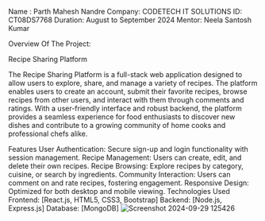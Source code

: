 Name : Parth Mahesh Nandre
Company: CODETECH IT SOLUTIONS
ID: CT08DS7768
Duration: August to September 2024
Mentor: Neela Santosh Kumar

Overview Of The Project:

Recipe Sharing Platform

The Recipe Sharing Platform is a full-stack web application designed to allow users to explore, share, and manage a variety of recipes. The platform enables users to create an account, submit their favorite recipes, browse recipes from other users, and interact with them through comments and ratings. With a user-friendly interface and robust backend, the platform provides a seamless experience for food enthusiasts to discover new dishes and contribute to a growing community of home cooks and professional chefs alike.

Features
User Authentication: Secure sign-up and login functionality with session management.
Recipe Management: Users can create, edit, and delete their own recipes.
Recipe Browsing: Explore recipes by category, cuisine, or search by ingredients.
Community Interaction: Users can comment on and rate recipes, fostering engagement.
Responsive Design: Optimized for both desktop and mobile viewing.
Technologies Used
Frontend: [React.js, HTML5, CSS3, Bootstrap]
Backend: [Node.js, Express.js]
Database: [MongoDB]
![Screenshot 2024-09-29 125426](https://github.com/user-attachments/assets/df451b39-324c-471d-93f6-01b9c8a32469)

